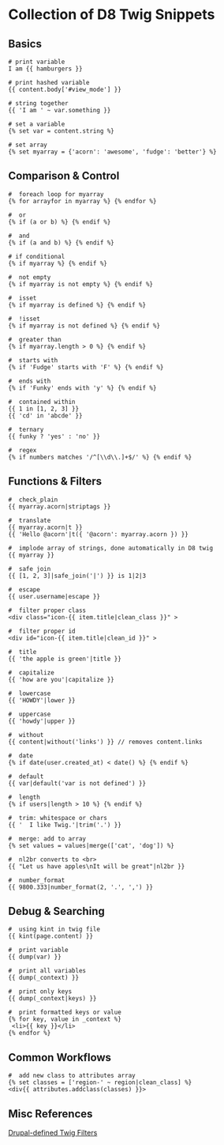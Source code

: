 # Collection of D8 Twig Snippets

## Basics

```
# print variable 
I am {{ hamburgers }}
``` 

```
# print hashed variable 
{{ content.body['#view_mode'] }}
``` 

```
# string together
{{ 'I am ' ~ var.something }}
``` 

```
# set a variable
{% set var = content.string %}
``` 

```
# set array
{% set myarray = {'acorn': 'awesome', 'fudge': 'better'} %}
``` 

## Comparison & Control  

```
#  foreach loop for myarray
{% for arrayfor in myarray %} {% endfor %}
``` 

```
#  or
{% if (a or b) %} {% endif %} 
```

```
#  and
{% if (a and b) %} {% endif %} 
```

```
# if conditional
{% if myarray %} {% endif %}
``` 

```
#  not empty 
{% if myarray is not empty %} {% endif %}
``` 

```
#  isset 
{% if myarray is defined %} {% endif %}
``` 

```
#  !isset
{% if myarray is not defined %} {% endif %}
``` 

```
#  greater than 
{% if myarray.length > 0 %} {% endif %} 
```
 
```
#  starts with 
{% if 'Fudge' starts with 'F' %} {% endif %}
``` 

```
#  ends with 
{% if 'Funky' ends with 'y' %} {% endif %}
``` 


```
#  contained within  
{{ 1 in [1, 2, 3] }}
{{ 'cd' in 'abcde' }}
``` 


```
#  ternary 
{{ funky ? 'yes' : 'no' }} 
``` 


```
#  regex 
{% if numbers matches '/^[\\d\\.]+$/' %} {% endif %}
``` 



## Functions & Filters

```
#  check_plain 
{{ myarray.acorn|striptags }} 
``` 

```
#  translate 
{{ myarray.acorn|t }} 
{{ 'Hello @acorn'|t({ '@acorn': myarray.acorn }) }}
``` 

```
#  implode array of strings, done automatically in D8 twig 
{{ myarray }}
``` 


```
#  safe join 
{{ [1, 2, 3]|safe_join('|') }} is 1|2|3
``` 

```
#  escape 
{{ user.username|escape }}
``` 

```
#  filter proper class
<div class="icon-{{ item.title|clean_class }}" >
``` 

```
#  filter proper id
<div id="icon-{{ item.title|clean_id }}" >
``` 

```
#  title
{{ 'the apple is green'|title }}
``` 

```
#  capitalize
{{ 'how are you'|capitalize }}
``` 

```
#  lowercase
{{ 'HOWDY'|lower }}
``` 

```
#  uppercase
{{ 'howdy'|upper }}
``` 

```
#  without 
{{ content|without('links') }} // removes content.links
``` 

```
#  date 
{% if date(user.created_at) < date() %} {% endif %} 
``` 

```
#  default 
{{ var|default('var is not defined') }}
``` 

```
#  length  
{% if users|length > 10 %} {% endif %}
``` 

```
#  trim: whitespace or chars  
{{ '  I like Twig.'|trim('.') }}
``` 


```
#  merge: add to array 
{% set values = values|merge(['cat', 'dog']) %} 
``` 

```
#  nl2br converts to <br>
{{ "Let us have apples\nIt will be great"|nl2br }} 
``` 

```
#  number_format
{{ 9800.333|number_format(2, '.', ',') }}
``` 



## Debug & Searching

```
#  using kint in twig file 
{{ kint(page.content) }}
``` 

```
#  print variable
{{ dump(var) }}
``` 

```
#  print all variables
{{ dump(_context) }}
``` 

```
#  print only keys 
{{ dump(_context|keys) }}
``` 

```
#  print formatted keys or value 
{% for key, value in _context %}
 <li>{{ key }}</li>
{% endfor %}
``` 



## Common Workflows

```
#  add new class to attributes array 
{% set classes = ['region-' ~ region|clean_class] %}
<div{{ attributes.addclass(classes) }}>
``` 




## Misc References

[Drupal-defined Twig Filters](https://api.drupal.org/api/drupal/core%21lib%21Drupal%21Core%21Template%21TwigExtension.php/function/TwigExtension%3A%3AgetFilters/8)

